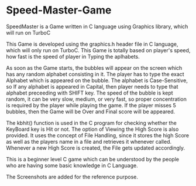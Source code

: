 # Speed-Master-Game
SpeedMaster is a Game written in C language using Graphics library,  which will run on TurboC 

This Game is developed using the graphics.h header file in C language, which will only run on TurboC.
This Game is totally based on player's speed, how fast is the speed of player in Typing the aplhabets.

As soon as the Game starts, the bubbles will appear on the screen which has any random alphabet consisting in it. The player has to type the exact Alphabet which is appeared on the bubble. The alphabet is Case-Sensitive, so If any alphabet is appeared in Capital, then player needs to type that alphabet preceeding with SHIFT key. The speed of the bubble is kept random, it can be very slow, medium, or very fast, so proper concentration is required by the player while playing the game. If the player misses 5 bubbles, then the Game will be Over and Final score will be appeared.

The kbhit() function is used in the C program for checking whether the KeyBoard key is Hit or not. 
The option of Viewing the High Score is also provided. It uses the concept of File Handling, since it stores the high Score as well as the players name in a file and retrieves it whenever called. Whenever a new High Score is created, the File gets updated accordingly.

This is a beginner level C game which can be understood by the people who are having some basic knowledge in C Language.



The Screenshots are added for the reference purpose.
